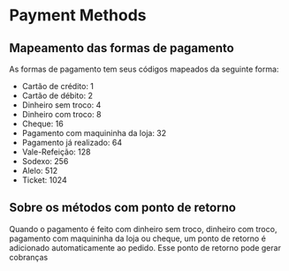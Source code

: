 # Payment Methods

## Mapeamento das formas de pagamento

As formas de pagamento tem seus códigos mapeados da seguinte forma:
 * Cartão de crédito: 1
 * Cartão de débito: 2
 * Dinheiro sem troco: 4
 * Dinheiro com troco: 8
 * Cheque: 16
 * Pagamento com maquininha da loja: 32
 * Pagamento já realizado: 64
 * Vale-Refeição: 128
 * Sodexo: 256
 * Alelo: 512
 * Ticket: 1024


## Sobre os métodos com ponto de retorno

Quando o pagamento é feito com dinheiro sem troco, dinheiro com troco, pagamento com maquininha da loja ou cheque, um ponto de retorno é adicionado automaticamente ao pedido. Esse ponto de retorno pode gerar cobranças
